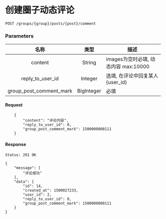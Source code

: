 # 创建圈子动态评论

```
POST /groups/{group}/posts/{post}/comment
```

### Parameters

| 名称 | 类型 | 描述 |
|:----:|:----:|----|
| content | String | images为空时必填, 动态内容 max:10000|
| reply_to_user_id | Integer | 选填, 在评论中回复某人{user_id} |
| group_post_comment_mark | BigInteger | 必填 |

#### Request
```json5
    {
        "content": "评论内容",
        "reply_to_user_id": 0,
        "group_post_comment_mark": 1500000000111
    }
```

#### Response

```
Status: 201 OK
```
```json5
{
    "message": [
        "评论成功"
    ],
    "data": {
        "id": 14,
        "created_at": 1500027233,
        "user_id": 2,
        "reply_to_user_id": 0,
        "group_post_comment_mark": 1500000000111
    }
}
```
